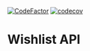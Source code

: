 [![CodeFactor](https://www.codefactor.io/repository/github/gfpaiva/wishlist-api/badge)](https://www.codefactor.io/repository/github/gfpaiva/wishlist-api)
[![codecov](https://codecov.io/gh/gfpaiva/wishlist-api/branch/main/graph/badge.svg?token=MRSD5MVV9H)](https://codecov.io/gh/gfpaiva/wishlist-api)

# Wishlist API
